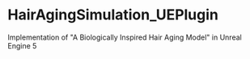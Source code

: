 # HairAgingSimulation_UEPlugin
Implementation of "A Biologically Inspired Hair Aging Model" in Unreal Engine 5
